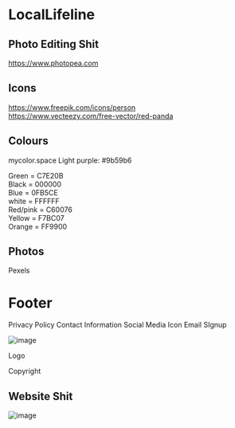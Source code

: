 # LocalLifeline

## Photo Editing Shit

https://www.photopea.com

## Icons

https://www.freepik.com/icons/person <br>
https://www.vecteezy.com/free-vector/red-panda

## Colours

mycolor.space
Light purple: #9b59b6

Green =  C7E20B <br>
Black = 000000 <br>
Blue = 0FB5CE <br> 
white = FFFFFF <br>
Red/pink = C60076 <br>
Yellow = F7BC07 <br> 
Orange = FF9900 <br>

## Photos

Pexels

# Footer
Privacy Policy
Contact Information
Social Media Icon
Email SIgnup

![image](https://github.com/Zaheer-Emeran/Project_Assets/assets/162816701/b9746ec4-afdb-44f8-89b6-74c40761c2f9)


Logo

Copyright

## Website Shit

![image](https://github.com/Zaheer-Emeran/Project_Assets/assets/162816701/7e63a8e9-d340-4a4e-be0e-bdb4bc823dda)

